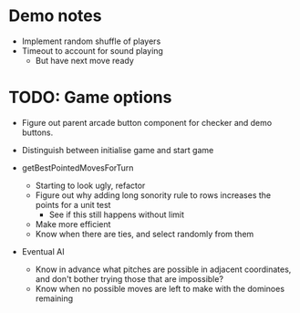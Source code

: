 # Demo notes
* Implement random shuffle of players
* Timeout to account for sound playing
    * But have next move ready

# TODO: Game options
* Figure out parent arcade button component for checker and demo buttons.
* Distinguish between initialise game and start game

* getBestPointedMovesForTurn
    * Starting to look ugly, refactor
    * Figure out why adding long sonority rule to rows increases the points for a unit test
        * See if this still happens without limit
    * Make more efficient
    * Know when there are ties, and select randomly from them
* Eventual AI
    * Know in advance what pitches are possible in adjacent coordinates, and don't bother trying those that are impossible?
    * Know when no possible moves are left to make with the dominoes remaining